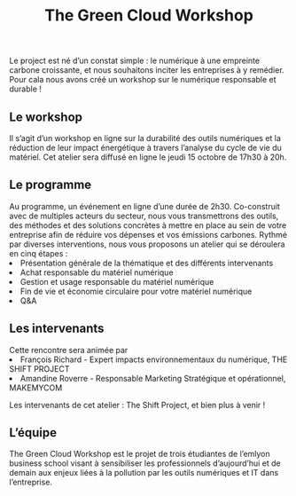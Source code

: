 <DOCTYPE html>
<html lang="fr">
    <head>
        <meta charset="UTF-8">
        <meta http-equiv="X-UA-Compatible" content="IE=edge">
        <meta name="description" content="">
        <meta name="viewport" content="width=device-width, initial-scale=1">
    </head>
    <body>
        <header>
                    <H1>The Green Cloud Workshop</H1>
        </header>
        <main>                   
Le project est né d’un constat simple : le numérique à une empreinte carbone croissante, et nous souhaitons inciter les entreprises à y remédier. Pour cala nous avons créé un workshop sur le numérique responsable et durable !
            
<H2>Le workshop</H2>
Il s’agit d’un workshop en ligne sur la durabilité des outils numériques et la réduction de leur impact énergétique à travers l’analyse du cycle de vie du matériel. Cet atelier sera diffusé en ligne le jeudi 15 octobre de 17h30 à 20h.
    </body>
<body>
<H2>Le programme</H2>
Au programme, un événement en ligne d’une durée de 2h30. Co-construit avec de multiples acteurs du secteur, nous vous transmettrons des outils, des méthodes et des solutions concrètes à mettre en place au sein de votre entreprise afin de réduire vos dépenses et vos émissions carbones.
Rythmé par diverses interventions, nous vous proposons un atelier qui se déroulera en cinq étapes :
    <li> Présentation générale de la thématique et des différents intervenants </li>
    <li> Achat responsable du matériel numérique </li>
    <li> Gestion et usage responsable du matériel numérique </li>
    <li> Fin de vie et économie circulaire pour votre matériel numérique </li>
    <li> Q&A </li>
  </body>
  <body>
<H2>Les intervenants</H2>
Cette rencontre sera animée par 
    <li>François Richard - Expert impacts environnementaux du numérique, THE SHIFT PROJECT </li>
    <li> Amandine Roverre - Responsable Marketing Stratégique et opérationnel, MAKEMYCOM </li>

Les intervenants de cet atelier : The Shift Project, et bien plus à venir !
 </body>
  <body>
<H2>L’équipe</H2>
The Green Cloud Workshop est le projet de trois étudiantes de l’emlyon business school visant à sensibiliser les professionnels d’aujourd’hui et de demain aux enjeux liées à la pollution par les outils numériques et IT dans l’entreprise.
        </main>
        <footer>
        </footer>
    </body>
</html>
